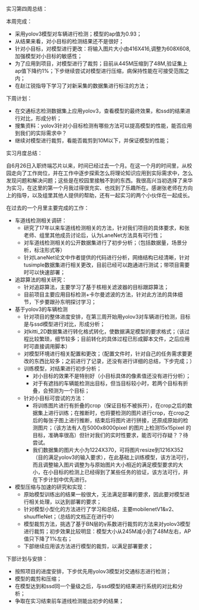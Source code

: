 实习第四周总结：

本周完成：

- 采用yolov3模型对车辆进行检测；模型的ap值为0.93；
- 从结果来看，对小目标的检测结果还不是很好；
- 针对小目标，对模型进行更改：将输入图片大小由416X416,调整为608X608,加强模型对小目标的敏感性；
- 为了应用到项目，对模型进行了裁剪；目前从445M压缩到了48M,验证集上ap值下降约1%；下步继续尝试对模型进行压缩，病保持性能在可接受范围之内；
- 在赵江锐指导下学习了对新采集的数据集进行标注的方法；





下周计划：

- 在交通标志检测数据集上应用yolov3，查看模型的最终效果，和ssd的结果进行对比，形成分析；
- 搜集资料：yolov3针对小目标检测有哪些方法可以提高模型的性能，能否应用到我们的实际需求中？
- 继续对模型进行裁剪，看能否裁剪到10M以下，并保证模型的性能；









实习月度总结：

自6月26日入职终端芯片以来，时间已经过去一个月。在这一个月的时间里，从校园走向了工作岗位，并在工作中逐步探索怎么将理论知识应用到实际需求中，怎么发现问题和解决问题；这些是在校园里接触不到的东西。我很高兴当初选择了来华为实习，在这里的第一个月我过得很充实、也找到了乐趣所在。感谢张老师在方向上的指导，以及组里其他人提供的帮助，还有一起实习的两个小伙伴在一起成长。

在过去的一个月里主要完成的工作：

- 车道线检测相关调研：
  - 研究了17年以来车道线检测相关的方法，针对我们项目的具体要求，和张老师、组里其他成员讨论后，认为LaneNet方法具有可行性；
  - 对车道线检测相关的公开数据集进行了初步分析；（包括数据量，场景分析，标注形式等）
  - 针对LaneNet论文中作者提供的代码进行分析，网络结构已经清晰，针对tusimple数据集进行相关更改，目前已经可以跑通进行测试；带项目需要时可以快速部署；
- 追踪算法的相关研究：
  - 针对追踪算法，主要学习了基于核相关滤波器的目标跟踪算法；
  - 目前项目主要应用目标检测+卡尔曼滤波的方法，针对此方法的具体细节，下步要跟孙东明探讨学习；
- 基于yolov3的车辆检测
  - 针对项目的整体进度安排，在第三周开始用yolov3对车辆进行检测，目标是与ssd模型进行对比，形成分析；
  - 对kitti_2D数据集进行转化格式转化，使数据满足模型的要求格式；（该过程比较繁琐，细节较多；目前转化的具体过程已形成脚本文件，之后应用时可直接调用脚本）
  - 对模型环境进行相关配置和更改；（配置文件时，针对自己的任务需求要更改的东西比较多；之前进行了记录，还没有进行详细的总结，下步完成；）
  - 训练模型，对结果进行初步分析；
    - 对小目标的效果不是特别好（小目标具体的像素值还没有进行分析）；
    - 对于有遮挡的车辆能检测出目标，但当目标较小时，若两个目标有折叠，会预测为一个目标；
  - 针对小目标可尝试的方法：
    - 将训练图片进行有折叠的crop（保证目标不被拆开），在crop之后的数据集上进行训练；在推断时，也将要检测的图片进行crop，在crop之后的每张子图上进行推断，结束后将图片进行拼接，还原成原始的检测图片；（该方法有人在5000x8000pixel 的图片上检测15x15pixel 的目标，准确率很高）但针对我们的实时性要求，能否可行存疑？？待尝试。
    - 我们数据集的图片大小为1224X370，可将图片resize到1216X352（目的满足yolov3的输入要求），在此基础上训练模型，该方法可行，而且调整输入图片调整为与原始图片大小相近的满足模型要求的大小，在小目标的检测上已经得到了某些任务的验证，该方法可行，并在下步计划中优先进行。
- 模型压缩与加速的研究和实现：
  - 原始模型训练出的结果一般很大，无法满足部署的要求，因此要对模型进行相关处理，以达到部署的要求；
  - 针对模型小型化的方法进行了学习和总结，主要mobilenetV1&v2、shuuffleNet；（总结的文档正在进行中）
  - 模型裁剪方法，挑选了基于BN层的γ系数进行裁剪的方法来对yolov3模型进行裁剪；初步效果比较明显：模型大小从245M减小到了48M左右，AP值只下降了1%左右；
  - 下部继续应用该方法进行模型的裁剪，以满足部署要求；





下部计划与安排：

- 按照项目的进度安排，下步优先用yolov3模型对交通标志进行检测；
- 模型的裁剪和压缩；
- 在模型达到和ssd同一个量级之后，与ssd模型的结果进行系统的对比和分析；
- 争取在实习结束前车道线检测能出初步的结果；
